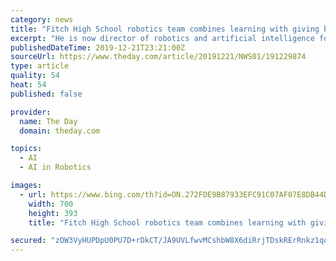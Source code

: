 ```yaml
---
category: news
title: "Fitch High School robotics team combines learning with giving back"
excerpt: "He is now director of robotics and artificial intelligence for UBS in New York City. The robotics team since has grown into a more than 100-person team that now includes about 40 students, parent volunteers and more than 20 mentors, or professional scientists and engineers — many from Pfizer and Electric Boat — who work one-on-one with ..."
publishedDateTime: 2019-12-21T23:21:00Z
sourceUrl: https://www.theday.com/article/20191221/NWS01/191229874
type: article
quality: 54
heat: 54
published: false

provider:
  name: The Day
  domain: theday.com

topics:
  - AI
  - AI in Robotics

images:
  - url: https://www.bing.com/th?id=ON.272FDE9B87933EFC91C07AF07E8DB44D
    width: 700
    height: 393
    title: "Fitch High School robotics team combines learning with giving back"

secured: "zOW3VyHUPDpU0PU7D+rDkCT/JA9UVLfwvMCshbW8X6diRrjTDskRErRnkz1qoFFaEK1Fu7pDyWDlU2RAtb4AcDsOdA7Gb4bv4EXpzGQOtyw7J6MG6AXrDzHyWotuMz4TLwWEuEIgwQBWIyzTEy53KJw0DfPRXRYumUH3hFvEsXlR6duM1Jq+UxkI9xENYdrtAgGp5wK5pAt3YhK0rhU2Z/t9nUyiCwtapLudIVGIoApqepOhR2C+lohsraDs1v146iQzIsUk62jWFBJZg5ncTA==;Vl8K47gMzKUlc5q0ENKXRw=="
---
```


